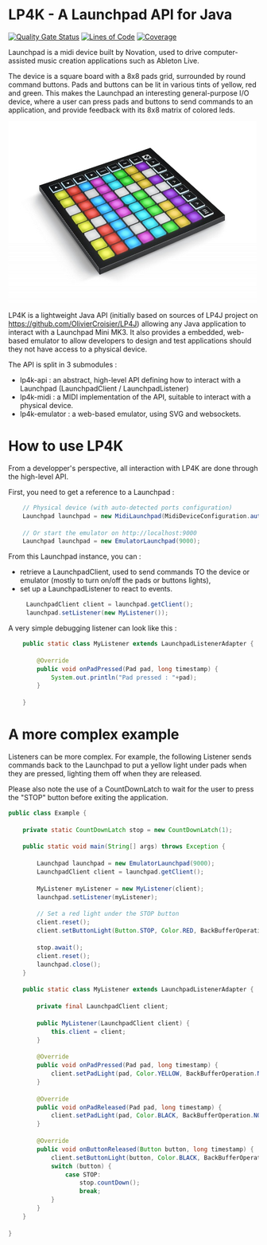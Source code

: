 LP4K - A Launchpad API for Java
====
[![Quality Gate Status](https://sonarcloud.io/api/project_badges/measure?project=vrudas_lp4k&metric=alert_status)](https://sonarcloud.io/dashboard?id=vrudas_lp4k)
[![Lines of Code](https://sonarcloud.io/api/project_badges/measure?project=vrudas_lp4k&metric=ncloc)](https://sonarcloud.io/dashboard?id=vrudas_lp4k)
[![Coverage](https://sonarcloud.io/api/project_badges/measure?project=vrudas_lp4k&metric=coverage)](https://sonarcloud.io/dashboard?id=vrudas_lp4k)

Launchpad is a midi device built by Novation, used to drive computer-assisted music creation applications such as Ableton Live.

The device is a square board with a 8x8 pads grid, surrounded by round command buttons. Pads and buttons can be lit in various tints of yellow, red and green.
This makes the Launchpad an interesting general-purpose I/O device, where a user can press pads and buttons to send commands to an application, and provide feedback with its 8x8 matrix of colored leds.

![Launchpad](launchpad.jpg)

LP4K is a lightweight Java API (initially based on sources of LP4J project on https://github.com/OlivierCroisier/LP4J) allowing any Java application to interact with a Launchpad Mini MK3.
It also provides a embedded, web-based emulator to allow developers to design and test applications should they not have access to a physical device.

The API is split in 3 submodules :
- lp4k-api : an abstract, high-level API defining how to interact with a Launchpad (LaunchpadClient / LaunchpadListener)
- lp4k-midi : a MIDI implementation of the API, suitable to interact with a physical device.
- lp4k-emulator : a web-based emulator, using SVG and websockets.

How to use LP4K
====

From a developper's perspective, all interaction with LP4K are done through the high-level API.

First, you need to get a reference to a Launchpad :

```java
    // Physical device (with auto-detected ports configuration)
    Launchpad launchpad = new MidiLaunchpad(MidiDeviceConfiguration.autodetect());

    // Or start the emulator on http://localhost:9000
    Launchpad launchpad = new EmulatorLaunchpad(9000);
```

From this Launchpad instance, you can :
- retrieve a LaunchpadClient, used to send commands TO the device or emulator (mostly to turn on/off the pads or buttons lights),
- set up a LaunchpadListener to react to events.

```java
     LaunchpadClient client = launchpad.getClient();
     launchpad.setListener(new MyListener());
```

A very simple debugging listener can look like this :

```java
    public static class MyListener extends LaunchpadListenerAdapter {

        @Override
        public void onPadPressed(Pad pad, long timestamp) {
            System.out.println("Pad pressed : "+pad);
        }

    }
```

A more complex example
====

Listeners can be more complex.
For example, the following Listener sends commands back to the Launchpad to put a yellow light under pads when they are pressed, lighting them off when they are released.

Please also note the use of a CountDownLatch to wait for the user to press the "STOP" button before exiting the application.

```java
public class Example {

    private static CountDownLatch stop = new CountDownLatch(1);

    public static void main(String[] args) throws Exception {

        Launchpad launchpad = new EmulatorLaunchpad(9000);
        LaunchpadClient client = launchpad.getClient();

        MyListener myListener = new MyListener(client);
        launchpad.setListener(myListener);

        // Set a red light under the STOP button
        client.reset();
        client.setButtonLight(Button.STOP, Color.RED, BackBufferOperation.NONE);

        stop.await();
        client.reset();
        launchpad.close();
    }

    public static class MyListener extends LaunchpadListenerAdapter {

        private final LaunchpadClient client;

        public MyListener(LaunchpadClient client) {
            this.client = client;
        }

        @Override
        public void onPadPressed(Pad pad, long timestamp) {
            client.setPadLight(pad, Color.YELLOW, BackBufferOperation.NONE);
        }

        @Override
        public void onPadReleased(Pad pad, long timestamp) {
            client.setPadLight(pad, Color.BLACK, BackBufferOperation.NONE);
        }

        @Override
        public void onButtonReleased(Button button, long timestamp) {
            client.setButtonLight(button, Color.BLACK, BackBufferOperation.NONE);
            switch (button) {
                case STOP:
                    stop.countDown();
                    break;
            }
        }
    }

}
```
